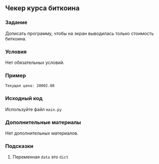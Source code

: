 ## Чекер курса биткоина

### Задание
Дописать программу, чтобы на экран выводилась только стоимость биткоина.

### Условия

Нет обязательных условий.

### Пример

```
Текущая цена: 20002.08
```



### Исходный код 

Используйте файл `main.py`


### Дополнительные материалы

Нет дополнительных материалов.

### Подсказки

1. Переменная `data` это `dict` 